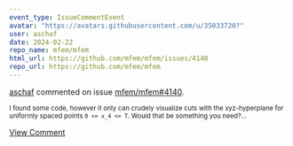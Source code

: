 ```yaml
---
event_type: IssueCommentEvent
avatar: "https://avatars.githubusercontent.com/u/35033720?"
user: aschaf
date: 2024-02-22
repo_name: mfem/mfem
html_url: https://github.com/mfem/mfem/issues/4140
repo_url: https://github.com/mfem/mfem
---
```


<a href='https://github.com/aschaf' target='_blank'>aschaf</a> commented on issue <a href='https://github.com/mfem/mfem/issues/4140' target='_blank'>mfem/mfem#4140</a>.

<small>I found some code, however it only can crudely visualize cuts with the xyz-hyperplane for uniformly spaced points `0 <= x_4 <= T`. Would that be something you need?...</small>

<a href='https://github.com/mfem/mfem/issues/4140' target='_blank'>View Comment</a>